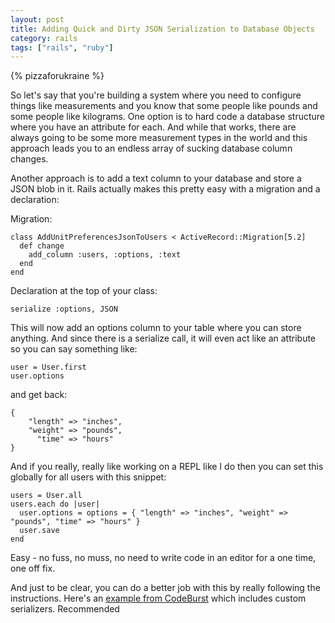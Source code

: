 ```yaml
---
layout: post
title: Adding Quick and Dirty JSON Serialization to Database Objects
category: rails
tags: ["rails", "ruby"]
---
```

{% pizzaforukraine  %}

So let's say that you're building a system where you need to configure things like measurements and you know that some people like pounds and some people like kilograms.  One option is to hard code a database structure where you have an attribute for each.  And while that works, there are always going to be some more measurement types in the world and this approach leads you to an endless array of sucking database column changes.  

Another approach is to add a text column to your database and store a JSON blob in it.  Rails actually makes this pretty easy with a migration and a declaration:

Migration:

    class AddUnitPreferencesJsonToUsers < ActiveRecord::Migration[5.2]
      def change
        add_column :users, :options, :text
      end
    end

Declaration at the top of your class:

    serialize :options, JSON

This will now add an options column to your table where you can store anything.  And since there is a serialize call, it will even act like an attribute so you can say something like:

    user = User.first
    user.options

and get back:

    {
        "length" => "inches",
        "weight" => "pounds",
          "time" => "hours"
    }

And if you really, really like working on a REPL like I do then you can set this globally for all users with this snippet:

    users = User.all
    users.each do |user|
      user.options = options = { "length" => "inches", "weight" => "pounds", "time" => "hours" }
      user.save
    end

Easy - no fuss, no muss, no need to write code in an editor for a one time, one off fix.

And just to be clear, you can do a better job with this by really following the instructions.  Here's an [example from CodeBurst](https://codeburst.io/json-serialized-columns-with-rails-a610a410fcdf) which includes custom serializers.  Recommended
